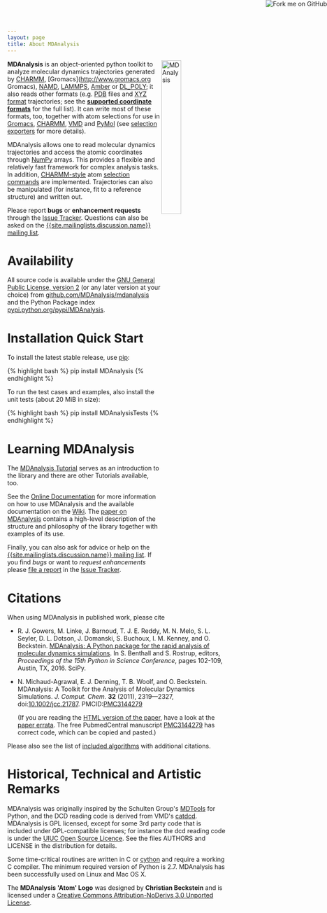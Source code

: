 ```yaml
---
layout: page
title: About MDAnalysis
---
```


<img src="{{ site.baseurl }}public/mdanalysis-logo_square.png"
style="float: right" alt="MDAnalysis" width="30%"/>

**MDAnalysis** is an object-oriented python toolkit to analyze
molecular dynamics trajectories generated by
[CHARMM](http://www.charmm.org/), [Gromacs](http://www.gromacs.org
Gromacs), [NAMD](http://www.ks.uiuc.edu/Research/namd/),
[LAMMPS](http://lammps.sandia.gov/), [Amber](http://ambermd.org/) or
[DL_POLY](http://www.scd.stfc.ac.uk//44516.aspx); it also reads other
formats
(e.g. [PDB](http://www.rcsb.org/pdb/static.do?p=file_formats/pdb/index.html)
files and [XYZ format](http://openbabel.org/wiki/XYZ_%28format%29)
trajectories; see the **[supported coordinate
formats]({{site.pypi.docs}}/documentation_pages/coordinates/init.html#id1)**
for the full list). It can write most of these formats, too, together
with atom selections for use in [Gromacs](http://www.gromacs.org),
[CHARMM](http://www.charmm.org/),
[VMD](http://www.ks.uiuc.edu/Research/vmd/) and
[PyMol](http://www.pymol.org/) (see [selection
exporters]({{site.pypi.docs}}/documentation_pages/selections_modules.html#selection-exporters)
for more details).

MDAnalysis allows one to read molecular dynamics trajectories and
access the atomic coordinates through [NumPy](http://numpy.scipy.org/)
arrays. This provides a flexible and relatively fast framework for
complex analysis tasks. In addition,
[CHARMM-style](http://www.charmm.org/html/documentation/c34b1/select.html)
atom [selection
commands]({{site.pypi.docs}}/documentation_pages/selections.html)
are implemented. Trajectories can also be manipulated (for instance,
fit to a reference structure) and written out.

Please report **bugs** or **enhancement requests** through the [Issue
Tracker]({{site.github.issues}}). Questions
can also be asked on the [{{site.mailinglists.discussion.name}}
mailing list]({{site.mailinglists.discussion.url}}).


# Availability

All source code is available under the
[GNU General Public License, version 2](https://www.gnu.org/licenses/gpl-2.0.html)
(or any later version at your choice) from
[github.com/MDAnalysis/mdanalysis](https://github.com/MDAnalysis/mdanalysis)
and the Python Package index
[pypi.python.org/pypi/MDAnalysis](http://pypi.python.org/pypi/MDAnalysis).


# Installation Quick Start

To install the latest stable release, use
[pip](http://www.pip-installer.org/en/latest/index.html):

{% highlight bash %}
pip install MDAnalysis
{% endhighlight %}

To run the test cases and examples, also install the unit tests (about 20 MiB
in size):

{% highlight bash %}
pip install MDAnalysisTests
{% endhighlight %}


# Learning MDAnalysis

The [MDAnalysis Tutorial](http://www.mdanalysis.org/MDAnalysisTutorial/) serves
as an introduction to the library and there are other Tutorials available, too.

See the [Online Documentation]({{site.pypi.docs}})
for more information on how to use MDAnalysis and the available
documentation on the [Wiki]({{site.github.wiki}}). The [paper on
MDAnalysis](#MichaudAgrawal2011) contains a high-level description of
the structure and philosophy of the library together with examples of
its use.

Finally, you can also ask for advice or help on the
[{{site.mailinglists.discussion.name}} mailing
list]({{site.mailinglists.discussion.url}}). If you find *bugs* or
want to *request enhancements* please [file a
report]({{site.github.wiki}}/ReportingProblems) in the [Issue
Tracker]({{site.github.issues}}).


# Citations

When using MDAnalysis in published work, please cite

 * <a name="Gowers2016"></a>R. J. Gowers, M. Linke, J. Barnoud, T. J. E. Reddy,
   M. N. Melo, S. L. Seyler, D. L. Dotson, J. Domanski, S. Buchoux,
   I. M. Kenney, and
   O. Beckstein. [MDAnalysis: A Python package for the rapid analysis of molecular dynamics simulations](http://conference.scipy.org/proceedings/scipy2016/oliver_beckstein.html). In
   S. Benthall and S. Rostrup, editors, *Proceedings of the 15th Python in
   Science Conference*, pages 102-109, Austin, TX, 2016. SciPy.
 * <a name="MichaudAgrawal2011"></a>N. Michaud-Agrawal, E. J. Denning, T. B. Woolf, and
   O. Beckstein. MDAnalysis: A Toolkit for the Analysis of Molecular Dynamics
   Simulations. *J. Comput. Chem.* **32** (2011), 2319—2327,
   doi:[10.1002/jcc.21787](http://dx.doi.org/10.1002/jcc.21787). 
   PMCID:[PMC3144279](http://www.ncbi.nlm.nih.gov/pmc/articles/PMC3144279/)

   (If you are reading the [HTML version of the
   paper](http://onlinelibrary.wiley.com/doi/10.1002/jcc.21787/full),
   have a look at the [paper
   errata]({{site.github.wiki}}/PaperErrata). The free PubmedCentral
   manuscript
   [PMC3144279](http://www.ncbi.nlm.nih.gov/pmc/articles/PMC3144279/)
   has correct code, which can be copied and pasted.)

Please also see the list of [included
algorithms]({{site.baseurl}}pages/citations#IncludedAlgorithms) with
additional citations.

# Historical, Technical and Artistic Remarks

MDAnalysis was originally inspired by the Schulten Group's
[MDTools](http://www.ks.uiuc.edu/Development/MDTools/) for Python, and the DCD
reading code is derived from VMD's
[catdcd](http://www.ks.uiuc.edu/Development/MDTools/catdcd/). MDAnalysis is GPL
licensed, except for some 3rd party code that is included under GPL-compatible
licenses; for instance the dcd reading code is under the [UIUC Open Source
Licence](http://www.ks.uiuc.edu/Development/MDTools/catdcd/license.html). See
the files AUTHORS and LICENSE in the distribution for details.

Some time-critical routines are written in C or [cython](http://cython.org) and
require a working C compiler. The minimum required version of Python is
2.7. MDAnalysis has been successfully used on Linux and Mac OS X.

The **MDAnalysis 'Atom' Logo** was designed by **Christian Beckstein** and is
licensed under a [Creative Commons Attribution-NoDerivs 3.0 Unported
License](http://creativecommons.org/licenses/by-nd/3.0/).


<a href="https://github.com/MDAnalysis/mdanalysis"><img style="position: absolute; top:
0; right: 0; border: 0;"
src="https://camo.githubusercontent.com/a6677b08c955af8400f44c6298f40e7d19cc5b2d/68747470733a2f2f73332e616d617a6f6e6177732e636f6d2f6769746875622f726962626f6e732f666f726b6d655f72696768745f677261795f3664366436642e706e67"
alt="Fork me on GitHub"
data-canonical-src="https://s3.amazonaws.com/github/ribbons/forkme_right_gray_6d6d6d.png"></a>

